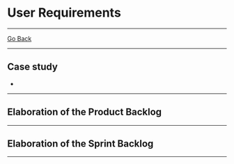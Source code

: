 # User Requirements
---
[Go Back](UNIOVI/3S2_IntSys/README.md)

---
## Case study
- 
---
## Elaboration of the Product Backlog

---
## Elaboration of the Sprint Backlog

---